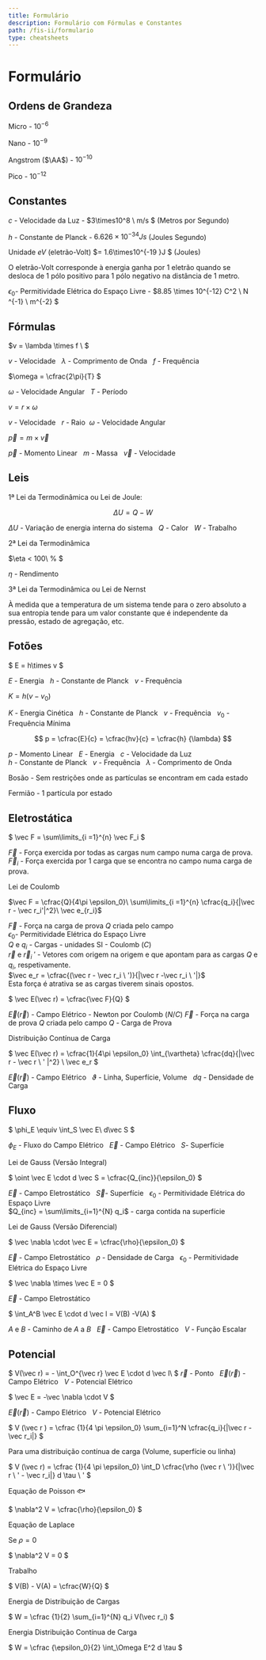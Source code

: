 ```yaml
---
title: Formulário
description: Formulário com Fórmulas e Constantes
path: /fis-ii/formulario
type: cheatsheets
---
```


# Formulário

## Ordens de Grandeza

Micro - $10^{-6}$

Nano - $10^{-9}$

Angstrom ($\AA$) - $10^{-10}$

Pico - $10^{-12}$

## Constantes

$c$ - Velocidade da Luz - $3\times10^8 \ m/s $ (Metros por Segundo)

$h$ - Constante de Planck - $6.626\times10^{-34} J s$ (Joules Segundo)

Unidade $eV$ (eletrão-Volt) $= 1.6\times10^{-19 }J $ (Joules)

O eletrão-Volt corresponde à energia ganha por 1 eletrão quando se desloca de 1 pólo positivo para 1 pólo negativo na distância de 1 metro.

$\epsilon_0$- Permitividade Elétrica do Espaço Livre - $8.85 \times 10^{-12} C^2 \ N ^{-1} \ m^{-2} $

## Fórmulas

$v = \lambda \times f \ $

$v$ - Velocidade $\ \ \lambda$ - Comprimento de Onda $\ \ f$ - Frequência

$\omega = \cfrac{2\pi}{T} $

$\omega$ - Velocidade Angular $\ \ T$ - Período

$v = r\times \omega$

$v$ - Velocidade $\ \ r$ - Raio$\ \ \omega$ - Velocidade Angular

$\vec{p} = m\times \vec{v}$

$\vec{p}$ - Momento Linear $\ \ m$ - Massa $\ \ \vec{v}$ - Velocidade

## Leis

1ª Lei da Termodinâmica ou Lei de Joule:

$$ \Delta U = Q - W $$

$\Delta U$ - Variação de energia interna do sistema
$\ \ Q$ - Calor $\ \ W$ - Trabalho

2ª Lei da Termodinâmica

$\eta < 100\ \% $

$\eta$ - Rendimento

3ª Lei da Termodinâmica ou Lei de Nernst

À medida que a temperatura de um sistema tende para o zero absoluto a sua entropia tende para um valor constante que é independente da pressão, estado de agregação, etc.

## Fotões

$
E = h\times v
$

$E$ - Energia $\ \ h$ - Constante de Planck $\ \ v$ - Frequência

$K =  h(v-v_0)$

$K$ - Energia Cinética $\ \ h$ - Constante de Planck $\ \ v$ - Frequência $\ \ v_0$ - Frequência Mínima

$$ p = \cfrac{E}{c} = \cfrac{hv}{c} = \cfrac{h} {\lambda} $$

$p$ - Momento Linear $\ \ E$ - Energia $\ \ c$ - Velocidade da Luz \
$h$ - Constante de Planck $\ \ v$ - Frequência $\ \ \lambda$ - Comprimento de Onda

Bosão - Sem restrições onde as partículas se encontram em cada estado

Fermião - 1 partícula por estado

## Eletrostática

$
\vec F = \sum\limits_{i =1}^{n} \vec F_i
$

$\vec F$ - Força exercida por todas as cargas num campo numa carga de prova.\
$\vec F_i$ - Força exercida por 1 carga que se encontra no campo numa carga de prova.

Lei de Coulomb

$\vec F = \cfrac{Q}{4\pi \epsilon_0}\ \sum\limits_{i =1}^{n} \cfrac{q_i}{|\vec r - \vec r_i'|^2}\ \vec e_{r_i}$

$\vec F$ - Força na carga de prova $Q$ criada pelo campo\
$\epsilon_0$- Permitividade Elétrica do Espaço Livre\
$Q$ e$\ q_i$ - Cargas - unidades SI - Coulomb ($C$)\
$\vec r$ e $\vec r_i \ '$ - Vetores com origem na origem e que apontam para as cargas $Q$ e $q_i$, respetivamente.\
$\vec e_r = \cfrac{(\vec r - \vec r_i \ ')}{|\vec r -\vec r_i \ '|}$\
Esta força é atrativa se as cargas tiverem sinais opostos.

$
\vec E(\vec r) = \cfrac{\vec F}{Q}
$

$\vec E(\vec r)$ - Campo Elétrico - Newton por Coulomb ($N/C$)
$\vec F$ - Força na carga de prova $Q$ criada pelo campo
$Q$ - Carga de Prova

Distribuição Contínua de Carga

$
\vec E(\vec r) = \cfrac{1}{4\pi \epsilon_0} \int_{\vartheta} \cfrac{dq}{|\vec r - \vec r \ ' |^2} \ \vec e_r
$

$\vec E(\vec r)$ - Campo Elétrico $\  \ \vartheta$ - Linha, Superfície, Volume
$\ \ dq$ - Densidade de Carga

## Fluxo

$
\phi_E \equiv \int_S \vec E\ d\vec S
$

$\phi_E$ - Fluxo do Campo Elétrico $\ \ \vec E$ - Campo Elétrico $\ \ S$- Superfície

Lei de Gauss (Versão Integral)

$
\oint \vec E \cdot d \vec S = \cfrac{Q_{inc}}{\epsilon_0}
$

$\vec E$ - Campo Eletrostático $\ \ \vec S$- Superfície $\ \ \epsilon_0$ - Permitividade Elétrica do Espaço Livre\
$Q_{inc} = \sum\limits_{i=1}^{N} q_i$ - carga contida na superfície

Lei de Gauss (Versão Diferencial)

$
\vec \nabla \cdot \vec E = \cfrac{\rho}{\epsilon_0}
$

$\vec E$ - Campo Eletrostático $\ \ \rho$ - Densidade de Carga $\ \ \epsilon_0$ - Permitividade Elétrica do Espaço Livre

$
\vec \nabla \times \vec E = 0
$

$\vec E$ - Campo Eletrostático

$
\int_A^B \vec E \cdot d \vec l = V(B) -V(A)
$

$A$ e $B$ - Caminho de $A$ a $B$
$\ \ \vec E$ - Campo Eletrostático
$\ \ V$ - Função Escalar

## Potencial

$
V(\vec r) = - \int_O^{\vec r} \vec E \cdot d \vec l\\
$
$\vec r$ - Ponto
$\ \ \vec E(\vec r)$ - Campo Elétrico
$\ \ V$ - Potencial Elétrico

$
\vec E = -\vec \nabla \cdot V
$

$\vec E(\vec r)$ - Campo Elétrico
$\ \ V$ - Potencial Elétrico

$
V (\vec r ) = \cfrac {1}{4 \pi \epsilon_0} \sum_{i=1}^N \cfrac{q_i}{|\vec r - \vec r_i|}
$

Para uma distribuição contínua de carga (Volume, superfície ou linha)

$
V (\vec r) = \cfrac {1}{4 \pi \epsilon_0} \int_D \cfrac{\rho (\vec r \ ')}{|\vec r \ ' - \vec r_i|} d \tau \ '
$

Equação de Poisson 🐟

$
\nabla^2 V = \cfrac{\rho}{\epsilon_0}
$

Equação de Laplace

Se $\rho = 0$

$
\nabla^2 V = 0
$

Trabalho

$
V(B) - V(A) = \cfrac{W}{Q}
$

Energia de Distribuição de Cargas

$
W = \cfrac {1}{2} \sum_{i=1}^{N} q_i V(\vec r_i)
$

Energia Distribuição Contínua de Carga

$
W = \cfrac {\epsilon_0}{2} \int_\Omega E^2 d \tau
$
